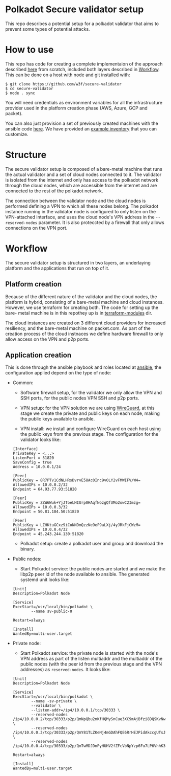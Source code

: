 # Polkadot Secure validator setup

This repo describes a potential setup for a polkadot validator that aims to prevent
some types of potential attacks.

# How to use

This repo has code for creating a complete implementaion of the approach
described [here](https://hackmd.io/QSJlqjZpQBihEU_ojmtR8g) from scratch, included
both layers described in [Workflow](#workflow). This can be done on a host with
node and git installed with:

```
$ git clone https://github.com/w3f/secure-validator
$ cd secure-validator
$ node . sync
```
You will need credentials as environment variables for all the infrastructure provider
used in the platform creation phase (AWS, Azure, GCP and packet).

You can also just provision a set of previously created machines with the ansible code
[here](./ansible). We have provided an [example inventory](./ansible/inventory.sample)
that you can customize.

# Structure

The secure validator setup is composed of a bare-metal machine that runs the
actual validator and a set of cloud nodes connected to it. The validator is
isolated from the internet and only has access to the polkadot network through
the cloud nodes, which are accessible from the internet and are connected to
the rest of the polkadot network.

The connection between the validator node and the cloud nodes is performed
defining a VPN to which all these nodes belong. The polkadot instance running in
the validator node is configured to only listen on the VPN-attached interface,
and uses the cloud node's VPN address in the `--reserved-nodes` parameter. It is
also proteccted by a firewall that only allows connections on the VPN port.

# Workflow

The secure validator setup is structured in two layers, an underlaying platform
and the applications that run on top of it.

## Platform creation

Because of the different nature of the validator and the cloud nodes, the
platform is hybrid, consisting of a bare-metal machine and cloud instances.
However, we use terraform for creating both. The code for setting up the bare-
metal machine is in this repothey up is in [terraform-modules](/terraform-modules)
dir.

The cloud instances are created on 3 different cloud providers for increased
resiliency, and the bare-metal machine on packet.com. As part of the creation
process of the cloud instnaces we define hardware firewall to only allow access
on the VPN and p2p ports.

## Application creation

This is done through the ansible playbook and roles located at [ansible](/ansible), the
configuration applied depend on the type of node:

* Common:

    * Software firewall setup, for the validator we only allow the VPN and SSH
    ports, for the public nodes VPN SSH and p2p ports.

    * VPN setup: for the VPN solution we are using [WireGuard](https://github.com/WireGuard/WireGuard),
    at this stage we create the private and public keys on each node, making the
    public keys available to ansible.

    * VPN install: we install and configure WireGuard on each host using the public
    keys from the previous stage. The configuration for the validator looks like:

    ```
    [Interface]
    PrivateKey = <...>
    ListenPort = 51820
    SaveConfig = true
    Address = 10.0.0.1/24

    [Peer]
    PublicKey = 8R7PTv1CdNLHRsDvrvE58Ac0Inc9vOLY2vFMWIFV/W4=
    AllowedIPs = 10.0.0.2/32
    Endpoint = 64.93.77.93:51820

    [Peer]
    PublicKey = ZZW6Wuk+YjJToeLHIUrp0HAqfNozgQfUMo2owC2Imzg=
    AllowedIPs = 10.0.0.3/32
    Endpoint = 50.81.184.50:51820

    [Peer]
    PublicKey = LZHKtuGCxz9iCoNNDmQzzNe9eF9aLXj/4yJRkFjCWzM=
    AllowedIPs = 10.0.0.4/32
    Endpoint = 45.243.244.130:51820
    ```

    * Polkadot setup: create a polkadot user and group and download the binary.

* Public nodes:

    * Start Polkadot service: the public nodes are started and we make the libp2p peer
    id of the node available to ansible. The generated systemd unit looks like:

    ```
    [Unit]
    Description=Polkadot Node

    [Service]
    ExecStart=/usr/local/bin/polkadot \
            --name sv-public-0

    Restart=always

    [Install]
    WantedBy=multi-user.target
    ```

* Private node:

    * Start Polkadot service: the private node is started with the node's VPN address as part
    of the listen multiaddr and the multiaddr of the public nodes (with the peer id
    from the previous stage and the VPN addresses) as `reserved-nodes`. It looks like:

    ```
    [Unit]
    Description=Polkadot Node

    [Service]
    ExecStart=/usr/local/bin/polkadot \
            --name -sv-private \
            --validator \
            --listen-addr=/ip4/10.0.0.1/tcp/30333 \
            --reserved-nodes /ip4/10.0.0.2/tcp/30333/p2p/QmNpQbu2nKfHQMySnCue3XC9mAjBfzi8DQ9KvNwUM8jZdx \
            --reserved-nodes /ip4/10.0.0.3/tcp/30333/p2p/QmY81TLZKeNj4mGDAhFQE6RrHEJPidAkccgUTsJo7ifNFJ \
            --reserved-nodes /ip4/10.0.0.4/tcp/30333/p2p/QmTwMDJDnPyHUHV2fZFcVbNpYzp6Fu7LP6VhhK3Ei13iXr

    Restart=always

    [Install]
    WantedBy=multi-user.target
    ```
